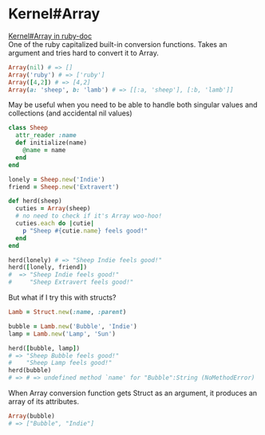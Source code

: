 # Kernel#Array
[Kernel#Array in ruby-doc](https://ruby-doc.org/core-2.4.0/Kernel.html#method-i-Array)  
One of the ruby capitalized built-in conversion functions. Takes an argument and tries hard to convert it to Array.

```ruby
Array(nil) # => []
Array('ruby') # => ['ruby']
Array([4,2]) # => [4,2]
Array(a: 'sheep', b: 'lamb') # => [[:a, 'sheep'], [:b, 'lamb']]
```

May be useful when you need to be able to handle both singular values and collections (and accidental nil values)

```ruby
class Sheep
  attr_reader :name
  def initialize(name)
    @name = name
  end
end

lonely = Sheep.new('Indie')
friend = Sheep.new('Extravert')

def herd(sheep)
  cuties = Array(sheep)
  # no need to check if it's Array woo-hoo!
  cuties.each do |cutie|
    p "Sheep #{cutie.name} feels good!"
  end
end

herd(lonely) # => "Sheep Indie feels good!"
herd([lonely, friend])
#  => "Sheep Indie feels good!"
#     "Sheep Extravert feels good!"
```

But what if I try this with structs?

```ruby
Lamb = Struct.new(:name, :parent)

bubble = Lamb.new('Bubble', 'Indie')
lamp = Lamb.new('Lamp', 'Sun')

herd([bubble, lamp])
# => "Sheep Bubble feels good!"
#    "Sheep Lamp feels good!"
herd(bubble)
# => # => undefined method `name' for "Bubble":String (NoMethodError)
```
When Array conversion function gets Struct as an argument, it produces an array of its attributes.

```ruby
Array(bubble)
# => ["Bubble", "Indie"]
```
